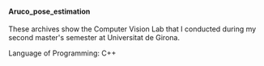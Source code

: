 #### Aruco_pose_estimation

These archives show the Computer Vision Lab that I conducted during my second master's semester at Universitat de Girona.

Language of Programming: C++
